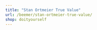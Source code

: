 ```yaml
---
title: "Stan Ortmeier True Value"
url: /beemer/stan-ortmeier-true-value/
shop: doityourself
---
```

